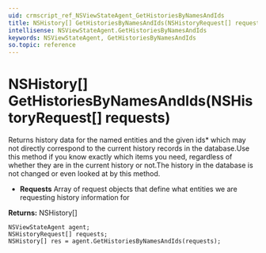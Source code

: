 ```yaml
---
uid: crmscript_ref_NSViewStateAgent_GetHistoriesByNamesAndIds
title: NSHistory[] GetHistoriesByNamesAndIds(NSHistoryRequest[] requests)
intellisense: NSViewStateAgent.GetHistoriesByNamesAndIds
keywords: NSViewStateAgent, GetHistoriesByNamesAndIds
so.topic: reference
---
```


# NSHistory[] GetHistoriesByNamesAndIds(NSHistoryRequest[] requests)

Returns history data for the named entities and the given ids* which may not directly correspond to the current history records in the database.<para/>Use this method if you know exactly which items you need, regardless of whether they are in the current history or not.<para/>The history in the database is not changed or even looked at by this method.

* **Requests** Array of request objects that define what entities we are requesting history information for

**Returns:** NSHistory[]

```crmscript
NSViewStateAgent agent;
NSHistoryRequest[] requests;
NSHistory[] res = agent.GetHistoriesByNamesAndIds(requests);
```

